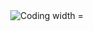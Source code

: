 <html>
  <img align="right" alt="Coding width ="100" src="https://media.tenor.com/qJ5evVs-_uUAAAAC/coding.gif">
<html/>
